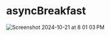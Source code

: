 # asyncBreakfast


![Screenshot 2024-10-21 at 8 01 03 PM](https://github.com/user-attachments/assets/5f937620-e589-4d6f-9ffa-13aa24f12e4e)

